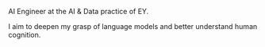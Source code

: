 AI Engineer at the AI & Data practice of EY.

I aim to deepen my grasp of language models and better understand human cognition.